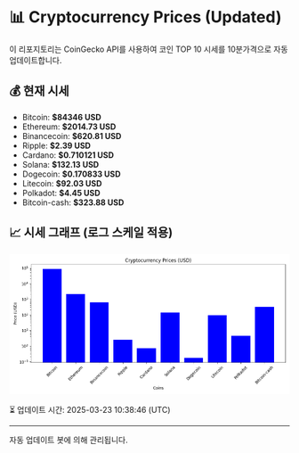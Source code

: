 
# 📊 Cryptocurrency Prices (Updated)

이 리포지토리는 CoinGecko API를 사용하여 코인 TOP 10 시세를 10분가격으로 자동 업데이트합니다.

## 💰 현재 시세
- Bitcoin: **$84346 USD**
- Ethereum: **$2014.73 USD**
- Binancecoin: **$620.81 USD**
- Ripple: **$2.39 USD**
- Cardano: **$0.710121 USD**
- Solana: **$132.13 USD**
- Dogecoin: **$0.170833 USD**
- Litecoin: **$92.03 USD**
- Polkadot: **$4.45 USD**
- Bitcoin-cash: **$323.88 USD**

## 📈 시세 그래프 (로그 스케일 적용)
![Crypto Prices](crypto_prices.png)

⏳ 업데이트 시간: 2025-03-23 10:38:46 (UTC)

---
자동 업데이트 봇에 의해 관리됩니다.

